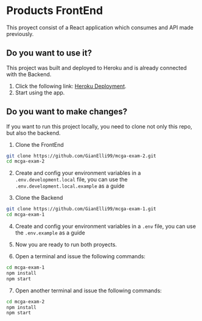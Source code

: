 # Products FrontEnd

This proyect consist of a React application which consumes and API made previously.

## Do you want to use it?

This project was built and deployed to Heroku and is already connected with the Backend.

1. Click the following link: [Heroku Deployment](https://mgca-test-1.herokuapp.com/).
2. Start using the app.

## Do you want to make changes?

If you want to run this project locally, you need to clone not only this repo, but also the backend.

1. Clone the FrontEnd

```sh
git clone https://github.com/GianElli99/mcga-exam-2.git
cd mcga-exam-2
```

2. Create and config your environment variables in a `.env.development.local` file, you can use the `.env.development.local.example` as a guide

3. Clone the Backend

```sh
git clone https://github.com/GianElli99/mcga-exam-1.git
cd mcga-exam-1
```

4. Create and config your environment variables in a `.env` file, you can use the `.env.example` as a guide

5. Now you are ready to run both proyects.

6. Open a terminal and issue the following commands:

```sh
cd mcga-exam-1
npm install
npm start
```

7. Open another terminal and issue the following commands:

```sh
cd mcga-exam-2
npm install
npm start
```

